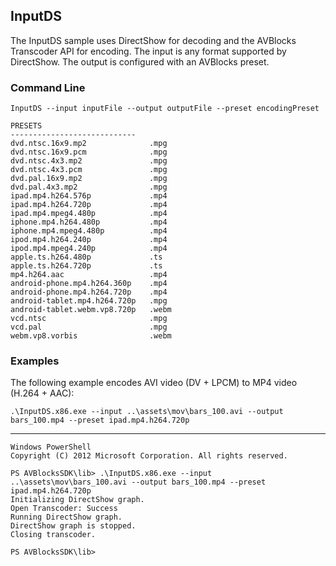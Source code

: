## InputDS

The InputDS sample uses DirectShow for decoding and the AVBlocks Transcoder API for encoding. The input is any format supported by DirectShow. The output is configured with an AVBlocks preset.

### Command Line

	InputDS --input inputFile --output outputFile --preset encodingPreset

	PRESETS
	----------------------------
	dvd.ntsc.16x9.mp2              .mpg
	dvd.ntsc.16x9.pcm              .mpg
	dvd.ntsc.4x3.mp2               .mpg
	dvd.ntsc.4x3.pcm               .mpg
	dvd.pal.16x9.mp2               .mpg
	dvd.pal.4x3.mp2                .mpg
	ipad.mp4.h264.576p             .mp4
	ipad.mp4.h264.720p             .mp4
	ipad.mp4.mpeg4.480p            .mp4
	iphone.mp4.h264.480p           .mp4
	iphone.mp4.mpeg4.480p          .mp4
	ipod.mp4.h264.240p             .mp4
	ipod.mp4.mpeg4.240p            .mp4
	apple.ts.h264.480p             .ts
	apple.ts.h264.720p             .ts
	mp4.h264.aac                   .mp4
	android-phone.mp4.h264.360p    .mp4
	android-phone.mp4.h264.720p    .mp4
	android-tablet.mp4.h264.720p   .mpg
	android-tablet.webm.vp8.720p   .webm
	vcd.ntsc                       .mpg
	vcd.pal                        .mpg
	webm.vp8.vorbis                .webm

###	Examples

The following example encodes AVI video (DV + LPCM) to MP4 video (H.264 + AAC):

	.\InputDS.x86.exe --input ..\assets\mov\bars_100.avi --output bars_100.mp4 --preset ipad.mp4.h264.720p

***

	Windows PowerShell
	Copyright (C) 2012 Microsoft Corporation. All rights reserved.

	PS AVBlocksSDK\lib> .\InputDS.x86.exe --input ..\assets\mov\bars_100.avi --output bars_100.mp4 --preset ipad.mp4.h264.720p
	Initializing DirectShow graph.
	Open Transcoder: Success
	Running DirectShow graph.
	DirectShow graph is stopped.
	Closing transcoder.
	
	PS AVBlocksSDK\lib>